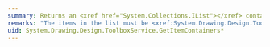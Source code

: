 ```yaml
---
summary: Returns an <xref href="System.Collections.IList"></xref> containing all items on the toolbox.
remarks: "The items in the list must be <xref:System.Drawing.Design.ToolboxItemContainer> objects. If the toolbox implementation is organized in categories, this retrieves a combined list of all categories. The list must be read/write, as new items may be added to it.  \n  \n When the toolbox service adds a new item, it first calls the <xref:System.Drawing.Design.ToolboxService.CreateItemContainer%2A> method and then adds the new item to the <xref:System.Collections.IList> returned from the <xref:System.Drawing.Design.ToolboxService.GetItemContainers%2A> method.  \n  \n If a category name is provided, only the items in that category should be returned. If no category is specified, all items should be returned."
uid: System.Drawing.Design.ToolboxService.GetItemContainers*
---
```

